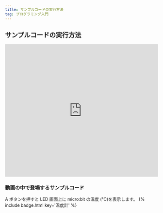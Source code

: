 ```yaml
---
title: サンプルコードの実行方法
tag: プログラミング入門
---
```


## サンプルコードの実行方法

<div style="width:100%;height:0px;position:relative;padding-bottom:86.435%;"><iframe src="https://streamable.com/e/mrlq9e?loop=0" frameborder="0" width="100%" height="100%" allowfullscreen style="width:100%;height:100%;position:absolute;left:0px;top:0px;overflow:hidden;" loading="lazy"></iframe></div>

### 動画の中で登場するサンプルコード

A ボタンを押すと LED 画面上に micro:bit の温度 (℃)を表示します。
{% include badge.html key='温度計' %}
